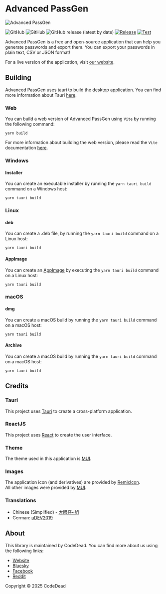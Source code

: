 # Advanced PassGen

![Advanced PassGen](https://i.imgur.com/WcaJL2t.png)

![GitHub](https://img.shields.io/badge/language-JavaScript+Rust-green)
![GitHub](https://img.shields.io/github/license/CodeDead/Advanced-PassGen)
![GitHub release (latest by date)](https://img.shields.io/github/v/release/CodeDead/Advanced-PassGen)
[![Release](https://github.com/CodeDead/Advanced-PassGen/actions/workflows/release.yml/badge.svg)](https://github.com/CodeDead/Advanced-PassGen/actions/workflows/release.yml)
[![Test](https://github.com/CodeDead/Advanced-PassGen/actions/workflows/test.yml/badge.svg)](https://github.com/CodeDead/Advanced-PassGen/actions/workflows/test.yml)

Advanced PassGen is a free and open-source application that can help you generate passwords and export them. You can export your passwords in plain text, CSV or JSON format!

For a live version of the application, visit [our website](https://advancedpassgen.codedead.com).

## Building

Advanced PassGen uses tauri to build the desktop application. You can find more information about Tauri [here](https://tauri.app/v1/guides/getting-started/prerequisites).

### Web

You can build a web version of Advanced PassGen using `Vite` by running the following command:

```shell
yarn build
```

For more information about building the web version, please read the `Vite` documentation [here](https://vitejs.dev/guide/build.html).

### Windows

#### Installer

You can create an executable installer by running the `yarn tauri build` command on a Windows host:
```shell
yarn tauri build
```

### Linux

#### deb

You can create a .deb file, by running the `yarn tauri build` command on a Linux host:
```shell
yarn tauri build
```

#### AppImage

You can create an [AppImage](https://appimage.github.io/) by executing the `yarn tauri build` command on a Linux host:
```shell
yarn tauri build
```

### macOS

#### dmg

You can create a macOS build by running the `yarn tauri build` command on a macOS host:
```shell
yarn tauri build
```

#### Archive

You can create a macOS build by running the `yarn tauri build` command on a macOS host:
```shell
yarn tauri build
```

## Credits

### Tauri

This project uses [Tauri](https://tauri.app/) to create a cross-platform application.

### ReactJS

This project uses [React](https://reactjs.org/) to create the user interface.

### Theme

The theme used in this application is [MUI](https://mui.com/).

### Images

The application icon (and derivatives) are provided by [RemixIcon](https://remixicon.com/).  
All other images were provided by [MUI](https://mui.com/material-ui/material-icons/).

### Translations

* Chinese (Simplified) - [大眼仔~旭](https://github.com/wcxu21)
* German: [uDEV2019](https://github.com/uDEV2019)

## About

This library is maintained by CodeDead. You can find more about us using the following links:
* [Website](https://codedead.com/)
* [Bluesky](https://bsky.app/profile/codedead.com)
* [Facebook](https://facebook.com/deadlinecodedead/)
* [Reddit](https://www.reddit.com/r/CodeDead/)

Copyright © 2025 CodeDead

